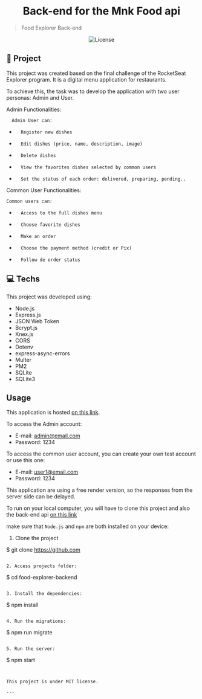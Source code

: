 <h1 align="center" style="text-align: center;" >
 Back-end for the Mnk Food api 

</h1>

> Food Explorer Back-end 




<p align="center">
  <img alt="License" src="https://img.shields.io/static/v1?label=license&message=MIT&color=49AA26&labelColor=000000">
</p>

<h2 id="project">📁 Project</h2>

This project was created based on the final challenge of the RocketSeat Explorer program. It is a digital menu application for restaurants.

To achieve this, the task was to develop the application with two user personas: Admin and User.




Admin Functionalities:

      Admin User can:
 -       Register new dishes
 -       Edit dishes (price, name, description, image)
 -       Delete dishes
 -       View the favorites dishes selected by common users
 -       Set the status of each order: delivered, preparing, pending..

 



Common User Functionalities:

    Common users can:
 -       Access to the full dishes menu
 -       Choose favorite dishes
 -       Make an order
 -       Choose the payment method (credit or Pix)
 -       Follow de order status










<h2 id="technologies">💻 Techs</h2>

This project was developed using:

-    Node.js
-    Express.js
-    JSON Web Token
-    Bcrypt.js
-    Knex.js
-    CORS
-    Dotenv
-    express-async-errors
-    Multer
-    PM2
-    SQLite
-    SQLite3


<h2 id="usage"> Usage</h2>

This application is hosted [on this link](https://netlify.app/).

 To access the Admin account:
- E-mail: admin@email.com
- Password: 1234

To access the common user account, you can create your own test account or use this one:
- E-mail: user1@email.com
- Password: 1234

This application are using a free render version, so the responses from the server side can be delayed.

To run on your local computer, you will have to clone this project and also the 
back-end api [on this link](https://github.com/Meinke7/mnkFood-front-end)

make sure that ``Node.js`` and ``npm`` are both installed on your device:

1. Clone the project

$ git clone https://github.com
```

2. Access projects folder:

```
$ cd food-explorer-backend
```

3. Install the dependencies:

```
$ npm install
```

4. Run the migrations:

```
$ npm run migrate
```

5. Run the server:

```
$ npm start
```


This project is under MIT license.

---

